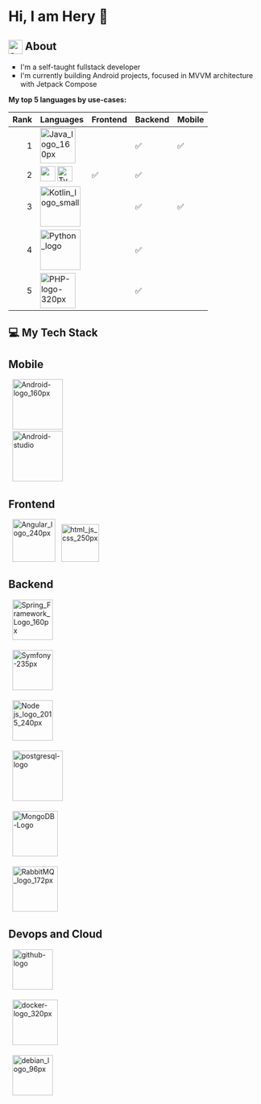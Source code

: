 # Hi, I am Hery 👋
## <img width="28" alt="about-icon" src="https://github.com/vocaltech/vocaltech/assets/97410039/bd87b49b-f782-4197-91f1-9e356dc15bbe" align="top"> About
<ul type="square">
<li>I'm a self-taught fullstack developer</li>
<li>I'm currently building Android projects, focused in MVVM architecture with Jetpack Compose</li>
</ul>

**My top 5 languages by use-cases:**

| Rank | Languages                 | Frontend                   | Backend                   | Mobile                    |
|-----:|---------------------------| ---------------------------|---------------------------|---------------------------|
|     1| <img width="70" alt="Java_logo_160px" src="https://github.com/vocaltech/vocaltech/assets/97410039/a49b0704-b202-4a4f-b7ef-384f13ecce11">                   |  | :white_check_mark: | :white_check_mark:  |
|     2| <img width="30" src="https://github.com/vocaltech/vocaltech/assets/97410039/0ad68b0c-7b9e-427d-bed5-948642c1857c"> <img width="30" alt="Typescript_logo_2020_100px" src="https://github.com/vocaltech/vocaltech/assets/97410039/feaee7c8-6fd9-47d9-9240-4ced67de2795">  | :white_check_mark:  | :white_check_mark:  |   |
|     3| <img width="80" alt="Kotlin_logo_small" src="https://github.com/vocaltech/vocaltech/assets/97410039/bcd6fe9c-a270-4660-98d1-c48ac6aab7b6">                 |  | :white_check_mark: | :white_check_mark:  |
|     4| <img width="80" alt="Python_logo" src="https://github.com/vocaltech/vocaltech/assets/97410039/13c41df5-2c40-499a-99f1-a747fd56af1c">     |  | :white_check_mark: |  |
|     5| <img width="70" alt="PHP-logo-320px" src="https://github.com/vocaltech/vocaltech/assets/97410039/61329830-be6c-47ce-8732-7886f189b774">  |  | :white_check_mark: |  |

## 💻 My Tech Stack
<h2>Mobile</h2>
&nbsp;&nbsp;<img width="100" alt="Android-logo_160px" src="https://github.com/vocaltech/vocaltech/assets/97410039/0a0fb097-9cf2-4b4c-bfe7-7f527a644751">
<br>
&nbsp;&nbsp;<img width="100" alt="Android-studio" src="https://github.com/vocaltech/vocaltech/assets/97410039/93ffb7fc-3059-48c5-a357-6f0d81cb80c4">
<h2>Frontend</h2>
&nbsp;&nbsp;<img width="85" alt="Angular_logo_240px" src="https://github.com/vocaltech/vocaltech/assets/97410039/e29821ed-053e-4447-9d83-49bf307a03de">
&nbsp;&nbsp;<img width="75" alt="html_js_css_250px" src="https://github.com/vocaltech/vocaltech/assets/97410039/3ca694bf-0ea9-4f1c-a3bd-8366da10f6eb">
<h2>Backend</h2>
&nbsp;&nbsp;<img width="80" alt="Spring_Framework_Logo_160px" src="https://github.com/vocaltech/vocaltech/assets/97410039/7c29d754-ab53-4082-b7c9-9bb7addaad90">
<br><br>
&nbsp;&nbsp;<img width="80" alt="Symfony-235px" src="https://github.com/vocaltech/vocaltech/assets/97410039/78ddd4ae-cfe0-4379-85c7-883f2bfd37cf">
<br><br>
&nbsp;&nbsp;<img width="80" alt="Node js_logo_2015_240px" src="https://github.com/vocaltech/vocaltech/assets/97410039/2e994935-96de-4a93-94ed-cfb5ee9abe99">
<br><br>
&nbsp;&nbsp;<img width="100" alt="postgresql-logo" src="https://github.com/vocaltech/vocaltech/assets/97410039/f69a8830-7d11-4697-bca5-c680844eb726">
<br><br>
&nbsp;&nbsp;<img width="90" alt="MongoDB-Logo" src="https://github.com/vocaltech/vocaltech/assets/97410039/869d6f52-c282-4cbc-90e4-0ee222e9106e">
<br><br>
&nbsp;&nbsp;<img width="90" alt="RabbitMQ_logo_172px" src="https://github.com/vocaltech/vocaltech/assets/97410039/aad45a34-c584-45c5-9ef3-b8a4c6c70350">
<h2>Devops and Cloud</h2>
&nbsp;&nbsp;<img width="80" alt="github-logo" src="https://github.com/vocaltech/vocaltech/assets/97410039/ff5fb345-56dc-4787-885e-9a986bae9f68">
<br><br>
&nbsp;&nbsp;<img width="90" alt="docker-logo_320px" src="https://github.com/vocaltech/vocaltech/assets/97410039/f300e33d-c567-4e23-ba5d-22a945ab0d22">
<br><br>
&nbsp;&nbsp;<img width="80" alt="debian_logo_96px" src="https://github.com/vocaltech/vocaltech/assets/97410039/85855a25-1ae3-4d5d-8611-1546677087a1">

<!--
## 🌐 Stay in touch
**vocaltech/vocaltech** is a ✨ _special_ ✨ repository because its `README.md` (this file) appears on your GitHub profile.

Here are some ideas to get you started:

- 🔭 I’m currently working on ...
- 🌱 I’m currently learning ...
- 👯 I’m looking to collaborate on ...
- 🤔 I’m looking for help with ...
- 💬 Ask me about ...
- 📫 How to reach me: ...
- 😄 Pronouns: ...
- ⚡ Fun fact: ...
-->
